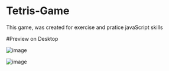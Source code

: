 # Tetris-Game
This game, was created for exercise and pratice javaScript skills

#Preview on Desktop


![image](https://user-images.githubusercontent.com/32227073/32696099-e6e59ca4-c755-11e7-9abd-c63b6327a710.png)

![image](https://user-images.githubusercontent.com/32227073/32696101-f26305b2-c755-11e7-982f-a60bc6aa79c7.png)
